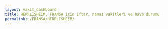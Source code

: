 ```yaml
---
layout: vakit_dashboard
title: HERRLISHEIM, FRANSA için iftar, namaz vakitleri ve hava durumu - ilçe/eyalet seç
permalink: /FRANSA/HERRLISHEIM/
---
```


<script type="text/javascript">
  var GLOBAL_COUNTRY = 'FRANSA';
  var GLOBAL_CITY = 'HERRLISHEIM';
  var GLOBAL_STATE = '';
  var lat = 72;
  var lon = 21;
</script>
